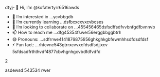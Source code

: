 dtyj- 👋 Hi, I’m @kofatertyrr6516awds
- 👀 I’m interested in ...ycvbbgdb
- 🌱 I’m currently learning ...dsfbcxcxvxcvbcses
- 💞️ I’m looking to collaborate on ...455456465dsfsdffsdfvvbnfgdfbvnnvb
- 📫 How to reach me ...dfg45354fswer56erggbbggbtrh
- 😄 Pronouns: ...sdfrrwe4141876875956ghkghkgbfewmhhsdfdsdfdsf
- ⚡ Fun fact: ...rhtcvnc543gtrrxcvvxcfdsdfsdjjxcv
5sfdsadfrththvdf4877cbvhgnhgcvbdfdfvdfd
<!---cbm
kofatertyrr/kofatertyrr is a ✨ special ✨ repository because its `README.md` (this file) appears on your GitHub profile.
You can click the Preview link to take a look at your changes.e2vbcc
--->2
asdewsd
543534
rwer
